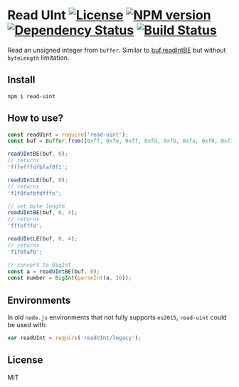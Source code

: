 # Read UInt [![License][LicenseIMGURL]][LicenseURL] [![NPM version][NPMIMGURL]][NPMURL] [![Dependency Status][DependencyStatusIMGURL]][DependencyStatusURL] [![Build Status][BuildStatusIMGURL]][BuildStatusURL]

Read an unsigned integer from `buffer`. Similar to [buf.readIntBE](https://nodejs.org/dist/latest-v10.x/docs/api/buffer.html#buffer_buf_readintbe_offset_bytelength) but without `byteLength` limitation.

## Install

```
npm i read-uint
```

## How to use?

```js
const readUint = require('read-uint');
const buf = Buffer.from([0xff, 0xfe, 0xff, 0xfd, 0xfb, 0xfa, 0xf0, 0xf1]);

readUIntBE(buf, 0);
// returns
'fffefffdfbfaf0f1';

readUIntLE(buf, 0);
// returns
'f1f0fafbfdfffe';

// set byte length
readUIntBE(buf, 0, 4);
// returns
'fffefffd';

readUIntLE(buf, 0, 4);
// returns
'f1f0fafb';

// convert to BigInt
const a = readUIntBE(buf, 0);
const number = BigInt(parseInt(a, 16));
```

## Environments

In old `node.js` environments that not fully supports `es2015`, `read-uint` could be used with:

```js
var readUInt = require('readUInt/legacy');
```

## License

MIT

[NPMIMGURL]:                https://img.shields.io/npm/v/read-uint.svg?style=flat&longCache=true
[BuildStatusIMGURL]:        https://img.shields.io/travis/coderaiser/read-uint/master.svg?style=flat&longCache=true
[DependencyStatusIMGURL]:   https://img.shields.io/david/coderaiser/read-uint.svg?style=flat&longCache=true
[LicenseIMGURL]:            https://img.shields.io/badge/license-MIT-317BF9.svg?style=flat&longCache=true
[NPMURL]:                   https://npmjs.org/package/read-uint "npm"
[BuildStatusURL]:           https://travis-ci.org/coderaiser/read-uint  "Build Status"
[DependencyStatusURL]:      https://david-dm.org/coderaiser/read-uint "Dependency Status"
[LicenseURL]:               https://tldrlegal.com/license/mit-license "MIT License"

